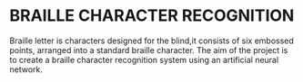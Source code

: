 # BRAILLE CHARACTER RECOGNITION
Braille letter is characters designed for the blind,it consists of six embossed points, arranged into a standard braille character.
The aim of the project is to create a braille character recognition system using an artificial neural network.
